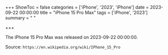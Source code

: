 +++
ShowToc = false
categories = ['iPhone', '2023', 'iPhone']
date = 2023-09-22 00:00:00
title = "iPhone 15 Pro Max"
tags = ['iPhone', '2023']
summary = " "

+++

The iPhone 15 Pro Max was released on 2023-09-22 00:00:00.

Source: `https://en.wikipedia.org/wiki/IPhone_15_Pro`


